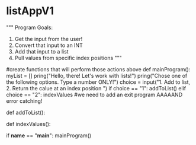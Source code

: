 # listAppV1
"""
Program Goals:
1. Get the input from the user!
2. Convert that input to an INT
3. Add that input to a list
4. Pull values from specific index positions
"""

#create functions that will perform those actions above
def mainProgram():
    myList = []
    pring("Hello, there! Let's work with lists!")
    pring("Chose one of the following options.   Type a number ONLY!")
    choice = input("1. Add to list, 2. Return the calue at an index position  ")
    if choice == "1":
        addToList()
    elif choice == "2":
        indexValues
    #we need to add an exit program AAAAAND error catching!
    
def addToList():

def indexValues():

if __name__ == "__main__":
    mainProgram()
